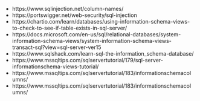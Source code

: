 <ul>
<li>https://www.sqlinjection.net/column-names/</li>
<li>https://portswigger.net/web-security/sql-injection</li>
<li>https://chartio.com/learn/databases/using-information-schema-views-to-check-to-see-if-table-exists-in-sql-server/</li>
<li>https://docs.microsoft.com/en-us/sql/relational-databases/system-information-schema-views/system-information-schema-views-transact-sql?view=sql-server-ver15</li>
<li>https://www.sqlshack.com/learn-sql-the-information_schema-database/</li>
<li>https://www.mssqltips.com/sqlservertutorial/179/sql-server-informationschema-views-tutorial/</li>
<li>https://www.mssqltips.com/sqlservertutorial/183/informationschemacolumns/</li>
<li>https://www.mssqltips.com/sqlservertutorial/183/informationschemacolumns/</li>
</ul>

